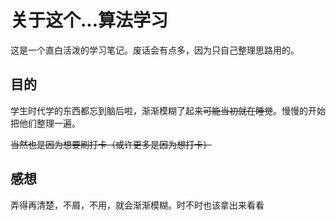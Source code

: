 # 关于这个...算法学习

这是一个直白活泼的学习笔记。废话会有点多，因为只自己整理思路用的。



## 目的

学生时代学的东西都忘到脑后啦，渐渐模糊了起来~~可能当初就在睡觉~~。慢慢的开始把他们整理一遍。

~~当然也是因为想要刷打卡（或许更多是因为想打卡）~~

## 感想

弄得再清楚，不屑，不用，就会渐渐模糊。时不时也该拿出来看看

